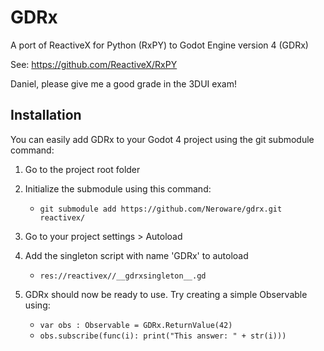 # GDRx

A port of ReactiveX for Python (RxPY) to Godot Engine version 4 (GDRx)

See: https://github.com/ReactiveX/RxPY


Daniel, please give me a good grade in the 3DUI exam!

## Installation

You can easily add GDRx to your Godot 4 project using the git submodule command:

1. Go to the project root folder

2. Initialize the submodule using this command:

    * `` git submodule add https://github.com/Neroware/gdrx.git reactivex/ ``

3. Go to your project settings > Autoload

4. Add the singleton script with name 'GDRx' to autoload

    * `` res://reactivex//__gdrxsingleton__.gd ``

5. GDRx should now be ready to use. Try creating a simple Observable using:

    * `` var obs : Observable = GDRx.ReturnValue(42) ``
    * `` obs.subscribe(func(i): print("This answer: " + str(i))) ``

